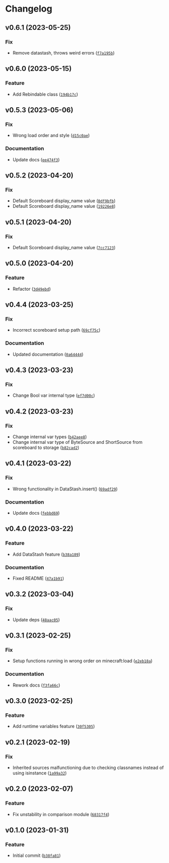 # Changelog

<!--next-version-placeholder-->

## v0.6.1 (2023-05-25)
### Fix
* Remove datastash, throws weird errors ([`f7a195b`](https://github.com/reapermc/wicked-expressions/commit/f7a195b95cb165a21859fba5b57718e9cff45165))

## v0.6.0 (2023-05-15)
### Feature
* Add Rebindable class ([`194b17c`](https://github.com/reapermc/wicked-expressions/commit/194b17c12ed3727207051af62ef150a92d90f159))

## v0.5.3 (2023-05-06)
### Fix
* Wrong load order and style ([`d15c0ae`](https://github.com/reapermc/wicked-expressions/commit/d15c0ae5140f0fe01c761683695a0d30f7e191cf))

### Documentation
* Update docs ([`ee474f3`](https://github.com/reapermc/wicked-expressions/commit/ee474f3d8a01509f7cb8e49406e0d97b2778f554))

## v0.5.2 (2023-04-20)
### Fix
* Default Scoreboard display_name value ([`0df9bfb`](https://github.com/reapermc/wicked-expressions/commit/0df9bfbe1f60b24496610d33ca16d89d2dcd0eb9))
* Default Scoreboard display_name value ([`19226e8`](https://github.com/reapermc/wicked-expressions/commit/19226e81c19fa10296f0c2c6c014ba7da337f762))

## v0.5.1 (2023-04-20)
### Fix
* Default Scoreboard display_name value ([`7cc7123`](https://github.com/reapermc/wicked-expressions/commit/7cc71237dad634bed400cbba44730f6088ad368e))

## v0.5.0 (2023-04-20)
### Feature
* Refactor ([`3d49ebd`](https://github.com/reapermc/wicked-expressions/commit/3d49ebdf08dd37b9645b7034ac313bc13675e4e7))

## v0.4.4 (2023-03-25)
### Fix
* Incorrect scoreboard setup path ([`69cf75c`](https://github.com/reapermc/wicked-expressions/commit/69cf75c2f8f982ac32f88a96920a9578da5622b5))

### Documentation
* Updated documentation ([`0a64444`](https://github.com/reapermc/wicked-expressions/commit/0a644440583803b629ae0ef741e57509dac78e4d))

## v0.4.3 (2023-03-23)
### Fix
* Change Bool var internal type ([`ef7d00c`](https://github.com/reapermc/wicked-expressions/commit/ef7d00c5153873cd5c15556cf351081fd2ec555d))

## v0.4.2 (2023-03-23)
### Fix
* Change internal var types ([`b42aee8`](https://github.com/reapermc/wicked-expressions/commit/b42aee83fe513f863263bde75d2fd2be0276c6ba))
* Change internal var type of ByteSource and ShortSource from scoreboard to storage ([`b82cad2`](https://github.com/reapermc/wicked-expressions/commit/b82cad2db516daf731bdda654806ef1c633ca688))

## v0.4.1 (2023-03-22)
### Fix
* Wrong functionality in DataStash.insert() ([`69adf29`](https://github.com/reapermc/wicked-expressions/commit/69adf29e4584cdf564ee70f2e10bea0e9f64382d))

### Documentation
* Update docs ([`febbd69`](https://github.com/reapermc/wicked-expressions/commit/febbd69d27260cafa864ad71484fc0d1eb181a9b))

## v0.4.0 (2023-03-22)
### Feature
* Add DataStash feature ([`b38a189`](https://github.com/reapermc/wicked-expressions/commit/b38a189bf598ed89937ba068bd97b0b0e16f6eef))

### Documentation
* Fixed README ([`47a1b91`](https://github.com/reapermc/wicked-expressions/commit/47a1b910d85378b5dcea859d743544d0cec8425c))

## v0.3.2 (2023-03-04)
### Fix
* Update deps ([`48aac05`](https://github.com/reapermc/wicked-expressions/commit/48aac051ace9d148bde8c4dba32d37173310622d))

## v0.3.1 (2023-02-25)
### Fix
* Setup functions running in wrong order on minecraft:load ([`e2eb18a`](https://github.com/reapermc/wicked-expressions/commit/e2eb18af9f8efdb81a3b3671020fd1f89510f278))

### Documentation
* Rework docs ([`f3fa66c`](https://github.com/reapermc/wicked-expressions/commit/f3fa66ccaeed9dd13c4045cc3488b0f57e0bbedc))

## v0.3.0 (2023-02-25)
### Feature
* Add runtime variables feature ([`30f5305`](https://github.com/reapermc/wicked-expressions/commit/30f530517477637388c26e2f556fddc6ad8f8f68))

## v0.2.1 (2023-02-19)
### Fix
* Inherited sources malfunctioning due to checking classnames instead of using isinstance ([`1a99a32`](https://github.com/reapermc/wicked-expressions/commit/1a99a32c93af15c962064af822a4cd0a07b05935))

## v0.2.0 (2023-02-07)
### Feature
* Fix unstability in comparison module ([`68317f4`](https://github.com/reapermc/wicked-expressions/commit/68317f4eae00a71336e4aa4e8a3b5f6f29cb08ce))

## v0.1.0 (2023-01-31)
### Feature
* Initial commit ([`b38fa81`](https://github.com/reapermc/wicked-expressions/commit/b38fa810aa42bc8f344725bac9620e051c5b3760))
